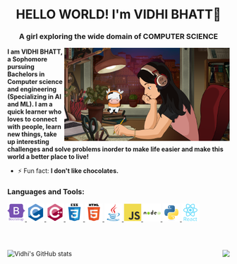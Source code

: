 <h1 align="center">HELLO WORLD! I'm VIDHI BHATT👋</h1>
<h3 align="center">A girl exploring the wide domain of COMPUTER SCIENCE</h3>

<img align ="right" alt="GirlWhoCodes"  width="375" src="https://github.com/VidhiBhatt01/VidhiBhatt01/blob/main/Vidhi%20-%20Lofi%20Avatar.png">

<p> 
</p>
<p><b>I am VIDHI BHATT, a Sophomore pursuing Bachelors in Computer science and engineering (Specializing in AI and ML). I am a quick learner who loves to connect with people, learn new things, take up interesting challenges and solve problems inorder to make life easier and make this world a better place to live!</p>
</b>


- ⚡ Fun fact: **I don't like chocolates.**


<h3 align="left">Languages and Tools:</h3>
<p align="left"> <a href="https://getbootstrap.com" target="_blank"> <img src="https://raw.githubusercontent.com/devicons/devicon/master/icons/bootstrap/bootstrap-plain-wordmark.svg" alt="bootstrap" width="40" height="40"/> </a> <a href="https://www.cprogramming.com/" target="_blank"> <img src="https://raw.githubusercontent.com/devicons/devicon/master/icons/c/c-original.svg" alt="c" width="40" height="40"/> </a> <a href="https://www.w3schools.com/cpp/" target="_blank"> <img src="https://raw.githubusercontent.com/devicons/devicon/master/icons/cplusplus/cplusplus-original.svg" alt="cplusplus" width="40" height="40"/> </a> <a href="https://www.w3schools.com/css/" target="_blank"> <img src="https://raw.githubusercontent.com/devicons/devicon/master/icons/css3/css3-original-wordmark.svg" alt="css3" width="40" height="40"/> </a>  </a> <a href="https://www.w3.org/html/" target="_blank"> <img src="https://raw.githubusercontent.com/devicons/devicon/master/icons/html5/html5-original-wordmark.svg" alt="html5" width="40" height="40"/> </a> <a href="https://www.java.com" target="_blank"> <img src="https://raw.githubusercontent.com/devicons/devicon/master/icons/java/java-original.svg" alt="java" width="40" height="40"/> </a> <a href="https://developer.mozilla.org/en-US/docs/Web/JavaScript" target="_blank"> <img src="https://raw.githubusercontent.com/devicons/devicon/master/icons/javascript/javascript-original.svg" alt="javascript" width="40" height="40"/> </a> <a href="https://nodejs.org" target="_blank"> <img src="https://raw.githubusercontent.com/devicons/devicon/master/icons/nodejs/nodejs-original-wordmark.svg" alt="nodejs" width="40" height="40"/> </a> <a href="https://www.python.org" target="_blank"> <img src="https://raw.githubusercontent.com/devicons/devicon/master/icons/python/python-original.svg" alt="python" width="40" height="40"/> </a> <a href="https://reactjs.org/" target="_blank"> <img src="https://raw.githubusercontent.com/devicons/devicon/master/icons/react/react-original-wordmark.svg" alt="react" width="40" height="40"/> </a> </p>
<br><br>

![Vidhi's GitHub stats](https://github-readme-streak-stats.herokuapp.com/?user=VidhiBhatt01&theme=tokyonight)
<img align="right" src="https://github-readme-stats.vercel.app/api?username=VidhiBhatt01&count_private=true&show_icons=true&theme=tokyonight" />


